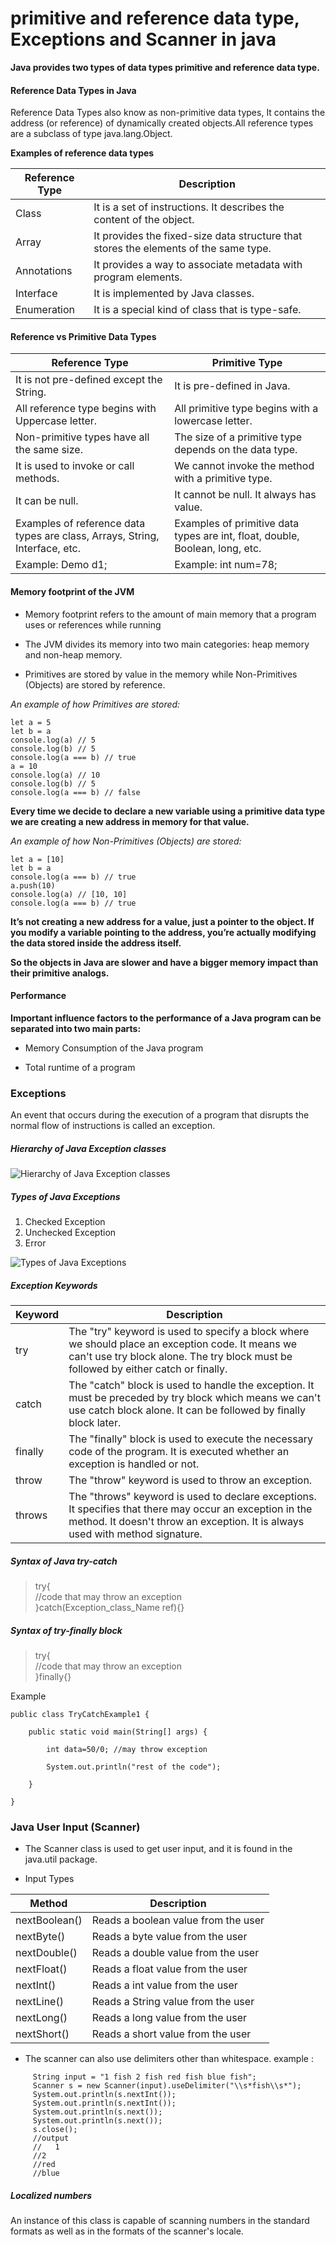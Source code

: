 # primitive and reference data type, Exceptions and Scanner in java

**Java provides two types of data types primitive and reference data type.**
#### Reference Data Types in Java
Reference Data Types also know as non-primitive data types, It contains the address (or reference) of dynamically created objects.All reference types are a subclass of type java.lang.Object. 

**Examples of reference data types**

Reference Type |	Description
-------------- | ---------------
Class	| It is a set of instructions. It describes the content of the object.
Array |	It provides the fixed-size data structure that stores the elements of the same type.
Annotations	| It provides a way to associate metadata with program elements.
Interface |	It is implemented by Java classes.
Enumeration |	It is a special kind of class that is type-safe.

#### Reference vs Primitive Data Types

Reference Type |	Primitive Type
-------------- |----------------
It is not pre-defined except the String. |	It is pre-defined in Java.
All reference type begins with Uppercase letter. |	All primitive type begins with a lowercase letter.
Non-primitive types have all the same size. |	The size of a primitive type depends on the data type.
It is used to invoke or call methods. | We cannot invoke the method with a primitive type.
It can be null.	| It cannot be null. It always has value.  
Examples of reference data types are class, Arrays, String, Interface, etc. | Examples of primitive data types are int, float, double, Boolean, long, etc. 
Example: Demo d1;	| Example: int num=78;

#### Memory footprint of the JVM
* Memory footprint refers to the amount of main memory that a program uses or references while running
* The JVM divides its memory into two main categories: heap memory and non-heap memory.

* Primitives are stored by value in the memory while Non-Primitives (Objects) are stored by reference.

*An example of how Primitives are stored:*

```
let a = 5
let b = a
console.log(a) // 5
console.log(b) // 5
console.log(a === b) // true
a = 10
console.log(a) // 10
console.log(b) // 5
console.log(a === b) // false
```
**Every time we decide to declare a new variable using a primitive data type we are creating a new address in memory for that value.**


*An example of how  Non-Primitives (Objects) are stored:*

```
let a = [10]
let b = a
console.log(a === b) // true
a.push(10)
console.log(a) // [10, 10]
console.log(a === b) // true
```
**It’s not creating a new address for a value, just a pointer to the object. If you modify a variable pointing to the address, you’re actually modifying the data stored inside the address itself.**

**So the objects in Java are slower and have a bigger memory impact than their primitive analogs.**

#### Performance
**Important influence factors to the performance of a Java program can be separated into two main parts:**

* Memory Consumption of the Java program

* Total runtime of a program

### Exceptions

An event that occurs during the execution of a program that disrupts the normal flow of instructions is called an exception. 

##### Hierarchy of Java Exception classes
![Hierarchy of Java Exception classes](https://static.javatpoint.com/core/images/hierarchy-of-exception-handling.png)


##### Types of Java Exceptions
1. Checked Exception
2. Unchecked Exception
3. Error

![ Types of Java Exceptions](https://static.javatpoint.com/core/images/types-of-exception-handling.png)

##### Exception Keywords

Keyword |	Description
--------|-------------
try	| The "try" keyword is used to specify a block where we should place an exception code. It means we can't use try block alone. The try block must be followed by either catch or finally.
catch |	The "catch" block is used to handle the exception. It must be preceded by try block which means we can't use catch block alone. It can be followed by finally block later.
finally	| The "finally" block is used to execute the necessary code of the program. It is executed whether an exception is handled or not.
throw |	The "throw" keyword is used to throw an exception.
throws	| The "throws" keyword is used to declare exceptions. It specifies that there may occur an exception in the method. It doesn't throw an exception. It is always used with method signature.

##### Syntax of Java try-catch

> try{    
> //code that may throw an exception    
> }catch(Exception_class_Name ref){}    

##### Syntax of try-finally block
>try{    
>//code that may throw an exception    
>}finally{}    

Example 

```
public class TryCatchExample1 {  
  
    public static void main(String[] args) {  
          
        int data=50/0; //may throw exception   
          
        System.out.println("rest of the code");  
          
    }  
      
} 
```

### Java User Input (Scanner)
* The Scanner class is used to get user input, and it is found in the java.util package.

* Input Types

Method |	Description
-------- |-------------
nextBoolean() |	Reads a boolean value from the user
nextByte() |	Reads a byte value from the user
nextDouble()|	Reads a double value from the user
nextFloat()|	Reads a float value from the user
nextInt()|	Reads a int value from the user
nextLine()|	Reads a String value from the user
nextLong()|	Reads a long value from the user
nextShort()|	Reads a short value from the user

* The scanner can also use delimiters other than whitespace.
example :

```
     String input = "1 fish 2 fish red fish blue fish";
     Scanner s = new Scanner(input).useDelimiter("\\s*fish\\s*");
     System.out.println(s.nextInt());
     System.out.println(s.nextInt());
     System.out.println(s.next());
     System.out.println(s.next());
     s.close();
     //output 
     //   1
     //2
     //red
     //blue
```

##### Localized numbers
An instance of this class is capable of scanning numbers in the standard formats as well as in the formats of the scanner's locale.
